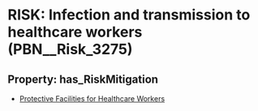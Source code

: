 # RISK: __Infection and transmission to healthcare workers__ (PBN__Risk_3275)

## Property: has_RiskMitigation

* [Protective Facilities for Healthcare Workers](PBN__Mitigation_1866)

